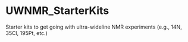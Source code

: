 # UWNMR_StarterKits
Starter kits to get going with ultra-wideline NMR experiments (e.g., 14N, 35Cl, 195Pt, etc.)

